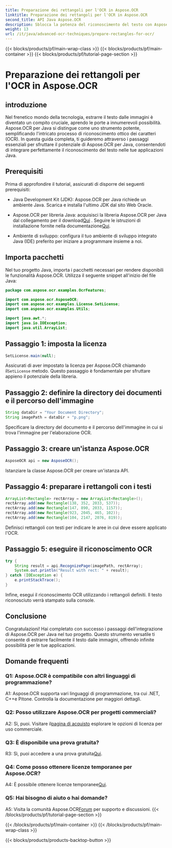 ```yaml
---
title: Preparazione dei rettangoli per l'OCR in Aspose.OCR
linktitle: Preparazione dei rettangoli per l'OCR in Aspose.OCR
second_title: API Java Aspose.OCR
description: Sblocca la potenza del riconoscimento del testo con Aspose.OCR per Java. Segui la nostra guida passo passo per un'integrazione perfetta. Migliora le tue applicazioni Java con efficienti funzionalità OCR.
weight: 13
url: /it/java/advanced-ocr-techniques/prepare-rectangles-for-ocr/
---
```


{{< blocks/products/pf/main-wrap-class >}}
{{< blocks/products/pf/main-container >}}
{{< blocks/products/pf/tutorial-page-section >}}

# Preparazione dei rettangoli per l'OCR in Aspose.OCR

## introduzione

Nel frenetico mondo della tecnologia, estrarre il testo dalle immagini è diventato un compito cruciale, aprendo le porte a innumerevoli possibilità. Aspose.OCR per Java si distingue come uno strumento potente, semplificando l'intricato processo di riconoscimento ottico dei caratteri (OCR). In questa guida completa, ti guideremo attraverso i passaggi essenziali per sfruttare il potenziale di Aspose.OCR per Java, consentendoti di integrare perfettamente il riconoscimento del testo nelle tue applicazioni Java.

## Prerequisiti

Prima di approfondire il tutorial, assicurati di disporre dei seguenti prerequisiti:

- Java Development Kit (JDK): Aspose.OCR per Java richiede un ambiente Java. Scarica e installa l'ultimo JDK dal sito Web Oracle.

-  Aspose.OCR per libreria Java: acquisisci la libreria Aspose.OCR per Java dal collegamento per il download[Qui](https://releases.aspose.com/ocr/java/) . Seguire le istruzioni di installazione fornite nella documentazione[Qui](https://reference.aspose.com/ocr/java/).

- Ambiente di sviluppo: configura il tuo ambiente di sviluppo integrato Java (IDE) preferito per iniziare a programmare insieme a noi.

## Importa pacchetti

Nel tuo progetto Java, importa i pacchetti necessari per rendere disponibili le funzionalità Aspose.OCR. Utilizza il seguente snippet all'inizio del file Java:

```java
package com.aspose.ocr.examples.OcrFeatures;

import com.aspose.ocr.AsposeOCR;
import com.aspose.ocr.examples.License.SetLicense;
import com.aspose.ocr.examples.Utils;

import java.awt.*;
import java.io.IOException;
import java.util.ArrayList;
```

## Passaggio 1: imposta la licenza

```java
SetLicense.main(null);
```

 Assicurati di aver impostato la licenza per Aspose.OCR chiamando il`SetLicense` metodo. Questo passaggio è fondamentale per sfruttare appieno il potenziale della libreria.

## Passaggio 2: definire la directory dei documenti e il percorso dell'immagine

```java
String dataDir = "Your Document Directory";
String imagePath = dataDir + "p.png";
```

Specificare la directory del documento e il percorso dell'immagine in cui si trova l'immagine per l'elaborazione OCR.

## Passaggio 3: creare un'istanza Aspose.OCR

```java
AsposeOCR api = new AsposeOCR();
```

Istanziare la classe Aspose.OCR per creare un'istanza API.

## Passaggio 4: preparare i rettangoli con i testi

```java
ArrayList<Rectangle> rectArray = new ArrayList<Rectangle>();
rectArray.add(new Rectangle(138, 352, 2033, 537));
rectArray.add(new Rectangle(147, 890, 2033, 1157));
rectArray.add(new Rectangle(923, 2045, 465, 102));
rectArray.add(new Rectangle(104, 2147, 2076, 819));
```

Definisci rettangoli con testi per indicare le aree in cui deve essere applicato l'OCR.

## Passaggio 5: eseguire il riconoscimento OCR

```java
try {
    String result = api.RecognizePage(imagePath, rectArray);
    System.out.println("Result with rect: " + result);
} catch (IOException e) {
    e.printStackTrace();
}
```

Infine, esegui il riconoscimento OCR utilizzando i rettangoli definiti. Il testo riconosciuto verrà stampato sulla console.

## Conclusione

Congratulazioni! Hai completato con successo i passaggi dell'integrazione di Aspose.OCR per Java nel tuo progetto. Questo strumento versatile ti consente di estrarre facilmente il testo dalle immagini, offrendo infinite possibilità per le tue applicazioni.

## Domande frequenti

### Q1: Aspose.OCR è compatibile con altri linguaggi di programmazione?

A1: Aspose.OCR supporta vari linguaggi di programmazione, tra cui .NET, C++e Pitone. Controlla la documentazione per maggiori dettagli.

### Q2: Posso utilizzare Aspose.OCR per progetti commerciali?

A2: Sì, puoi. Visitare il[pagina di acquisto](https://purchase.aspose.com/buy) esplorare le opzioni di licenza per uso commerciale.

### Q3: È disponibile una prova gratuita?

 R3: Sì, puoi accedere a una prova gratuita[Qui](https://releases.aspose.com/).

### Q4: Come posso ottenere licenze temporanee per Aspose.OCR?

 A4: È possibile ottenere licenze temporanee[Qui](https://purchase.aspose.com/temporary-license/).

### Q5: Hai bisogno di aiuto o hai domande?

 A5: Visita la comunità Aspose.OCR[Forum](https://forum.aspose.com/c/ocr/16) per supporto e discussioni.
{{< /blocks/products/pf/tutorial-page-section >}}

{{< /blocks/products/pf/main-container >}}
{{< /blocks/products/pf/main-wrap-class >}}

{{< blocks/products/products-backtop-button >}}
